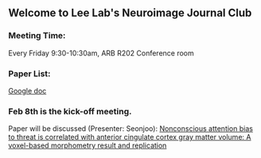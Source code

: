 ## Welcome to Lee Lab's Neuroimage Journal Club

### Meeting Time:
Every Friday 9:30-10:30am, ARB R202 Conference room

### Paper List:
[Google doc](https://docs.google.com/spreadsheets/d/1XpECRbwUU6Xjgr_sItHXhisYF2gHL8TScCBcmcg7En4/edit?usp=sharing)

### Feb 8th is the kick-off meeting. 
Paper will be discussed (Presenter: Seonjoo):
[Nonconscious attention bias to threat is correlated with anterior cingulate cortex gray matter volume: A voxel-based morphometry result and replication](https://www.sciencedirect.com/science/article/pii/S1053811911010883)

